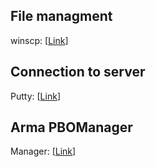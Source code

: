 ## File managment
winscp: [[Link](https://winscp.net/eng/index.php)]

## Connection to server
Putty: [[Link](https://www.putty.org/)]

## Arma PBOManager
Manager: [[Link](http://www.armaholic.com/page.php?id=16369)]
